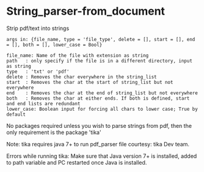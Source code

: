 # String_parser-from_document
Strip pdf/text into strings


	args in: {file_name, type = 'file_type', delete = [], start = [], end = [], both = [], lower_case = Bool}

	file_name: Name of the file with extension as string
	path   : only specify if the file is in a different directory, input as string
	type   : 'txt' or 'pdf'
	delete : Removes the char everywhere in the string_list
	start  : Removes the char at the start of string_list but not everywhere
	end    : Removes the char at the end of string_list but not everywhere
	both   : Removes the char at either ends. If both is defined, start and end lists are redundant
	lower_case: Boolean input for forcing all chars to lower case; True by default

No packages required unless you wish to parse strings from pdf, then the only requirement is the package 'tika'

Note: tika requires java 7+ to run pdf_parser file courtesy: tika Dev team.

Errors while running tika: Make sure that Java version 7+ is installed, added to path variable and PC restarted once Java is installed.
